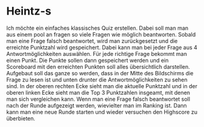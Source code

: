 # Heintz-s
Ich möchte ein einfaches klassisches Quiz erstellen. Dabei soll man man aus einem pool an fragen so viele Fragen wie möglich beantworten. Sobald man eine Frage falsch beantwortet, wird man zurückgesetzt und die erreichte Punktzahl wird gespeichert. Dabei kann man bei jeder Frage aus 4 Antwortmöglichkeiten auswählen. Für jede richtige Frage bekommt man einen Punkt. Die Punkte sollen dann gespeichert werden und ein Scoreboard mit den erreichten Punkten soll alles übersichtlich darstellen. 
Aufgebaut soll das ganze so werden, dass in der Mitte des Bildschirms die Frage zu lesen ist und unten drunter die Antwortmöglichkeiten zu sehen sind. In der oberen rechten Ecke sieht man die aktuelle Punktzahl und in der oberen linken Ecke sieht man die Top 3 Punktzahlen insgeamt, mit denen man sich vergleichen kann. Wenn man eine Frage falsch beantwortet soll nach der Runde aufgezeigt werden, wievielter man im Ranking ist. Dann kann man eine neue Runde starten und wieder versuchen den Highscore zu überbieten.
